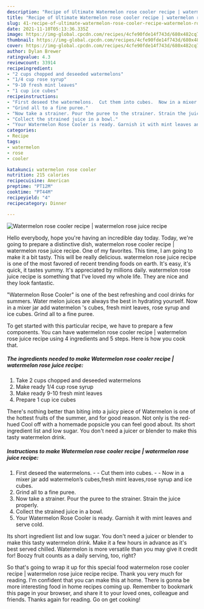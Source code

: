 ```yaml
---
description: "Recipe of Ultimate Watermelon rose cooler recipe | watermelon rose juice recipe"
title: "Recipe of Ultimate Watermelon rose cooler recipe | watermelon rose juice recipe"
slug: 41-recipe-of-ultimate-watermelon-rose-cooler-recipe-watermelon-rose-juice-recipe
date: 2021-11-10T05:13:36.335Z
image: https://img-global.cpcdn.com/recipes/4cfe90fde14f743d/680x482cq70/watermelon-rose-cooler-recipe-watermelon-rose-juice-recipe-recipe-main-photo.jpg
thumbnail: https://img-global.cpcdn.com/recipes/4cfe90fde14f743d/680x482cq70/watermelon-rose-cooler-recipe-watermelon-rose-juice-recipe-recipe-main-photo.jpg
cover: https://img-global.cpcdn.com/recipes/4cfe90fde14f743d/680x482cq70/watermelon-rose-cooler-recipe-watermelon-rose-juice-recipe-recipe-main-photo.jpg
author: Dylan Brewer
ratingvalue: 4.3
reviewcount: 33914
recipeingredient:
- "2 cups chopped and deseeded watermelons"
- "1/4 cup rose syrup"
- "9-10 fresh mint leaves"
- "1 cup ice cubes"
recipeinstructions:
- "First deseed the watermelons.  Cut them into cubes.  Now in a mixer jar add watermelon’s cubes,fresh mint leaves,rose syrup and ice cubes."
- "Grind all to a fine puree."
- "Now take a strainer. Pour the puree to the strainer. Strain the juice properly."
- "Collect the strained juice in a bowl."
- "Your Watermelon Rose Cooler is ready. Garnish it with mint leaves and serve cold."
categories:
- Recipe
tags:
- watermelon
- rose
- cooler

katakunci: watermelon rose cooler 
nutrition: 215 calories
recipecuisine: American
preptime: "PT12M"
cooktime: "PT44M"
recipeyield: "4"
recipecategory: Dinner

---
```



![Watermelon rose cooler recipe | watermelon rose juice recipe](https://img-global.cpcdn.com/recipes/4cfe90fde14f743d/680x482cq70/watermelon-rose-cooler-recipe-watermelon-rose-juice-recipe-recipe-main-photo.jpg)

Hello everybody, hope you're having an incredible day today. Today, we're going to prepare a distinctive dish, watermelon rose cooler recipe | watermelon rose juice recipe. One of my favorites. This time, I am going to make it a bit tasty. This will be really delicious.
 watermelon rose juice recipe is one of the most favored of recent trending foods on earth. It's easy, it's quick, it tastes yummy. It's appreciated by millions daily.  watermelon rose juice recipe is something that I've loved my whole life. They are nice and they look fantastic.

&#34;Watermelon Rose Cooler&#34; is one of the best refreshing and cool drinks for summers. Water melon juices are always the best in hydrating yourself. Now in a mixer jar add watermelon &#39;s cubes, fresh mint leaves, rose syrup and ice cubes. Grind all to a fine puree.


To get started with this particular recipe, we have to prepare a few components. You can have watermelon rose cooler recipe | watermelon rose juice recipe using 4 ingredients and 5 steps. Here is how you cook that.

<!--inarticleads1-->

##### The ingredients needed to make Watermelon rose cooler recipe | watermelon rose juice recipe:

1. Take 2 cups chopped and deseeded watermelons
1. Make ready 1/4 cup rose syrup
1. Make ready 9-10 fresh mint leaves
1. Prepare 1 cup ice cubes


There&#39;s nothing better than biting into a juicy piece of Watermelon is one of the hottest fruits of the summer, and for good reason. Not only is the red-hued Cool off with a homemade popsicle you can feel good about. Its short ingredient list and low sugar. You don&#39;t need a juicer or blender to make this tasty watermelon drink. 

<!--inarticleads2-->

##### Instructions to make Watermelon rose cooler recipe | watermelon rose juice recipe:

1. First deseed the watermelons. -  - Cut them into cubes. -  - Now in a mixer jar add watermelon’s cubes,fresh mint leaves,rose syrup and ice cubes.
1. Grind all to a fine puree.
1. Now take a strainer. Pour the puree to the strainer. Strain the juice properly.
1. Collect the strained juice in a bowl.
1. Your Watermelon Rose Cooler is ready. Garnish it with mint leaves and serve cold.


Its short ingredient list and low sugar. You don&#39;t need a juicer or blender to make this tasty watermelon drink. Make it a few hours in advance as it&#39;s best served chilled. Watermelon is more versatile than you may give it credit for! Boozy fruit counts as a daily serving, too, right? 

So that's going to wrap it up for this special food watermelon rose cooler recipe | watermelon rose juice recipe recipe. Thank you very much for reading. I'm confident that you can make this at home. There is gonna be more interesting food in home recipes coming up. Remember to bookmark this page in your browser, and share it to your loved ones, colleague and friends. Thanks again for reading. Go on get cooking!
